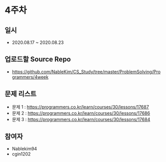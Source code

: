 # 4주차

## 일시
- 2020.08.17 ~ 2020.08.23

## 업로드할 Source Repo
- https://github.com/NableKim/CS_Study/tree/master/ProblemSolving/Programmers/4week

## 문제 리스트
- 문제 1 : https://programmers.co.kr/learn/courses/30/lessons/17687
- 문제 2 : https://programmers.co.kr/learn/courses/30/lessons/17686
- 문제 3 : https://programmers.co.kr/learn/courses/30/lessons/17684

## 참여자
- Nablekim94
- cgin1202

